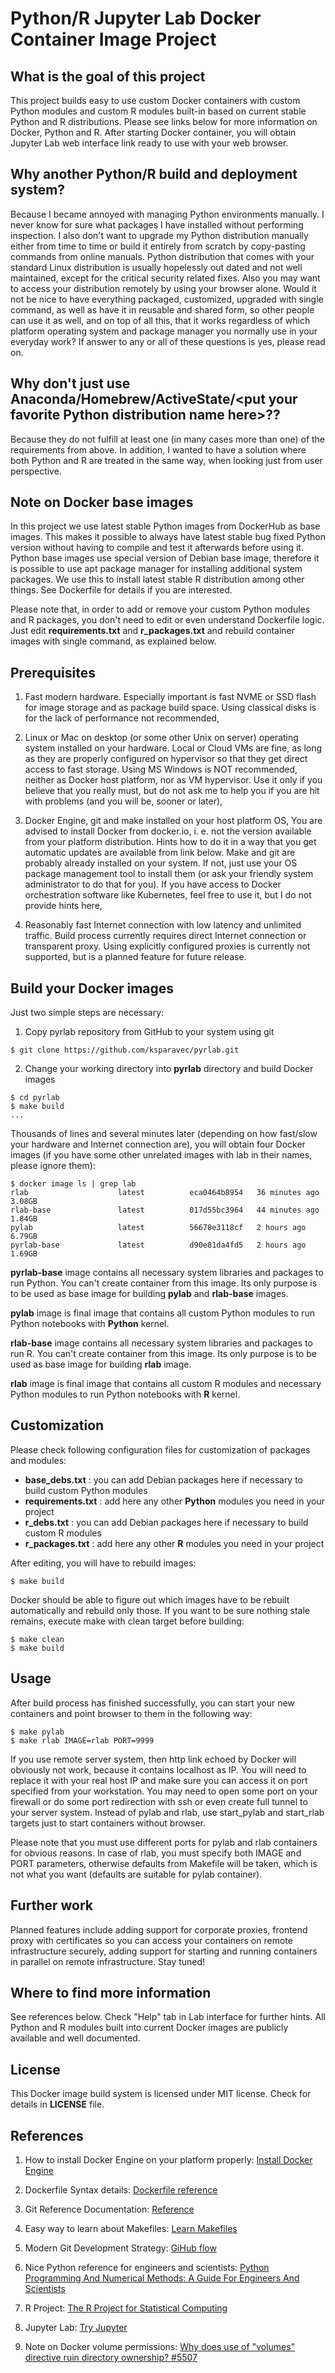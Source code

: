 # Python/R Jupyter Lab Docker Container Image Project

## What is the goal of this project

This project builds easy to use custom Docker containers with custom Python modules and custom R modules built-in based on current stable Python and R distributions. Please see links below for more information on Docker, Python and R. After starting Docker container, you will obtain Jupyter Lab web interface link ready to use with your web browser.


## Why another Python/R build and deployment system?

Because I became annoyed with managing Python environments manually. I never know for sure what packages I have installed without performing inspection. I also don't want to upgrade my Python distribution manually either from time to time or build it entirely from scratch by copy-pasting commands from online manuals. Python distribution that comes with your standard Linux distribution is usually hopelessly out dated and not well maintained, except for the critical security related fixes. Also you may want to access your distribution remotely by using your browser alone. Would it not be nice to have everything packaged, customized, upgraded with single command, as well as have it in reusable and shared form, so other people can use it as well, and on top of all this, that it works regardless of which platform operating system and package manager you normally use in your everyday work? If answer to any or all of these questions is yes, please read on.


## Why don't just use Anaconda/Homebrew/ActiveState/\<put your favorite Python distribution name here\>??

Because they do not fulfill at least one (in many cases more than one) of the requirements from above. In addition, I wanted to have a solution where both Python and R are treated in the same way, when looking just from user perspective.


## Note on Docker base images

In this project we use latest stable Python images from DockerHub as base images. This makes it possible to always have latest stable bug fixed Python version without having to compile and test it afterwards before using it. Python base images use special version of Debian base image, therefore it is possible to use apt package manager for installing additional system packages. We use this to install latest stable R distribution among other things. See Dockerfile for details if you are interested.

Please note that, in order to add or remove your custom Python modules and R packages, you don't need to edit or even understand Dockerfile logic. Just edit **requirements.txt** and **r_packages.txt** and rebuild container images with single command, as explained below.


## Prerequisites

1. Fast modern hardware. Especially important is fast NVME or SSD flash for image storage and as package build space. Using classical disks is for the lack of performance not recommended,

2. Linux or Mac on desktop (or some other Unix on server) operating system installed on your hardware. Local or Cloud VMs are fine, as long as they are properly configured on hypervisor so that they get direct access to fast storage. Using MS Windows is NOT recommended, neither as Docker host platform, nor as VM hypervisor. Use it only if you believe that you really must, but do not ask me to help you if you are hit with problems (and you will be, sooner or later),

3. Docker Engine, git and make installed on your host platform OS, You are advised to install Docker from docker.io, i. e. not the version available from your platform distribution. Hints how to do it in a way that you get automatic updates are available from link below. Make and git are probably already installed on your system. If not, just use your OS package management tool to install them (or ask your friendly system administrator to do that for you). If you have access to Docker orchestration software like Kubernetes, feel free to use it, but I do not provide hints here,

4. Reasonably fast Internet connection with low latency and unlimited traffic. Build process currently requires direct Internet connection or transparent proxy. Using explicitly configured proxies is currently not supported, but is a planned feature for future release.


## Build your Docker images

Just two simple steps are necessary:

1. Copy pyrlab repository from GitHub to your system using git

```
$ git clone https://github.com/ksparavec/pyrlab.git 
```

2. Change your working directory into **pyrlab** directory and build Docker images

```
$ cd pyrlab
$ make build
...
```

Thousands of lines and several minutes later (depending on how fast/slow your hardware and Internet connection are), you will obtain four Docker images (if you have some other unrelated images with lab in their names, please ignore them):

```
$ docker image ls | grep lab
rlab                    latest          eca0464b8954   36 minutes ago   3.08GB
rlab-base               latest          017d55bc3964   44 minutes ago   1.84GB
pylab                   latest          56678e3118cf   2 hours ago      6.79GB
pyrlab-base             latest          d90e81da4fd5   2 hours ago      1.69GB
```


**pyrlab-base** image contains all necessary system libraries and packages to run Python. You can't create container from this image. Its only purpose is to be used as base image for building **pylab** and **rlab-base** images.

**pylab** image is final image that contains all custom Python modules to run Python notebooks with **Python** kernel.

**rlab-base** image contains all necessary system libraries and packages to run R. You can't create container from this image. Its only purpose is to be used as base image for building **rlab** image.

**rlab** image is final image that contains all custom R modules and necessary Python modules to run Python notebooks with **R** kernel.


## Customization 

Please check following configuration files for customization of packages and modules:

* **base_debs.txt** : you can add Debian packages here if necessary to build custom Python modules
* **requirements.txt** : add here any other **Python** modules you need in your project
* **r_debs.txt** : you can add Debian packages here if necessary to build custom R modules
* **r_packages.txt** : add here any other **R** modules you need in your project

After editing, you will have to rebuild images:

```
$ make build
```

Docker should be able to figure out which images have to be rebuilt automatically and rebuild only those. If you want to be sure nothing stale remains, execute make with clean target before building:

```
$ make clean
$ make build
```


## Usage

After build process has finished successfully, you can start your new containers and point browser to them in the following way:

```
$ make pylab
$ make rlab IMAGE=rlab PORT=9999
```

If you use remote server system, then http link echoed by Docker will obviously not work, because it contains localhost as IP. You will need to replace it with your real host IP and make sure you can access it on port specified from your workstation. You may need to open some port on your firewall or do some port redirection with ssh or even create full tunnel to your server system. Instead of pylab and rlab, use start_pylab and start_rlab targets just to start containers without browser.

Please note that you must use different ports for pylab and rlab containers for obvious reasons. In case of rlab, you must specify both IMAGE and PORT parameters, otherwise defaults from Makefile will be taken, which is not what you want (defaults are suitable for pylab container).


## Further work

Planned features include adding support for corporate proxies, frontend proxy with certificates so you can access your containers on remote infrastructure securely, adding support for starting and running containers in parallel on remote infrastructure. Stay tuned!


## Where to find more information

See references below. Check "Help" tab in Lab interface for further hints. All Python and R modules built into current Docker images are publicly available and well documented.


## License

This Docker image build system is licensed under MIT license. Check for details in **LICENSE** file.


## References

1. How to install Docker Engine on your platform properly: [Install Docker Engine](https://docs.docker.com/engine/install/)

2. Dockerfile Syntax details: [Dockerfile reference](https://docs.docker.com/engine/reference/builder/)

3. Git Reference Documentation: [Reference](https://git-scm.com/docs)

4. Easy way to learn about Makefiles: [Learn Makefiles](https://makefiletutorial.com/)

5. Modern Git Development Strategy: [GiHub flow](https://docs.github.com/en/get-started/quickstart/github-flow)

6. Nice Python reference for engineers and scientists: [Python Programming And Numerical Methods: A Guide For Engineers And Scientists](https://pythonnumericalmethods.berkeley.edu/notebooks/Index.html)

7. R Project: [The R Project for Statistical Computing](https://www.r-project.org/)

8. Jupyter Lab: [Try Jupyter](https://jupyter.org/try)

9. Note on Docker volume permissions: [Why does use of "volumes" directive ruin directory ownership? #5507](https://github.com/docker/compose/issues/5507)

